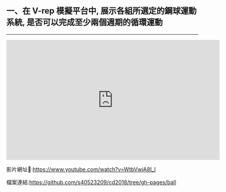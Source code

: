 ## 一、在 V-rep 模擬平台中, 展示各組所選定的鋼球運動系統, 是否可以完成至少兩個週期的循環運動
---


<iframe width="560" height="315" src="https://www.youtube.com/embed/WtbVwjA8I_I" frameborder="0" allow="autoplay; encrypted-media" allowfullscreen></iframe>

影片網址:https://www.youtube.com/watch?v=WtbVwjA8I_I

檔案連結:https://github.com/s40523209/cd2018/tree/gh-pages/ball